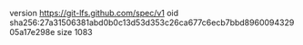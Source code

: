 version https://git-lfs.github.com/spec/v1
oid sha256:27a31506381abd0b0c13d53d353c26ca677c6ecb7bbd896009432905a17e298e
size 1083
